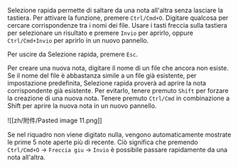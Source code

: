Selezione rapida permette di saltare da una nota all'altra senza lasciare la tastiera. Per attivare la funzione, premere `Ctrl/Cmd+O`. Digitare qualcosa per cercare corrispondenze tra i nomi dei file. Usare i tasti freccia sulla tastiera per selezionare un risultato e premere `Invio` per aprirlo, oppure `Ctrl/Cmd+Invio` per aprirlo in un nuovo pannello.

Per uscire da Selezione rapida, premere `Esc`.

Per creare una nuova nota, digitare il nome di un file che ancora non esiste. Se il nome del file è abbastanza simile a un file già esistente, per impostazione predefinita, Selezione rapida proverà ad aprire la nota corrispondente già esistente. Per evitarlo, tenere premuto `Shift` per forzare la creazione di una nuova nota. Tenere premuto `Ctrl/Cmd` in combinazione a Shift per aprire la nuova nota in un nuovo pannello.

![[zh/附件/Pasted image 11.png]]

Se nel riquadro non viene digitato nulla, vengono automaticamente mostrate le prime 5 note aperte più di recente. Ciò significa che premendo `Ctrl/Cmd+O` → `Freccia giu` → `Invio` è possibile passare rapidamente da una nota all'altra.